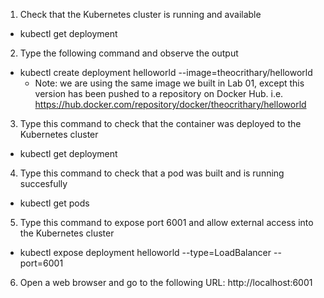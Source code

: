 1. Check that the Kubernetes cluster is running and available
- kubectl get deployment
2. Type the following command and observe the output
- kubectl create deployment helloworld --image=theocrithary/helloworld
  - Note: we are using the same image we built in Lab 01, except this version has been pushed to a repository on Docker Hub. i.e. https://hub.docker.com/repository/docker/theocrithary/helloworld
3. Type this command to check that the container was deployed to the Kubernetes cluster
- kubectl get deployment
4. Type this command to check that a pod was built and is running succesfully
- kubectl get pods
5. Type this command to expose port 6001 and allow external access into the Kubernetes cluster
- kubectl expose deployment helloworld --type=LoadBalancer --port=6001
6. Open a web browser and go to the following URL: http://localhost:6001
